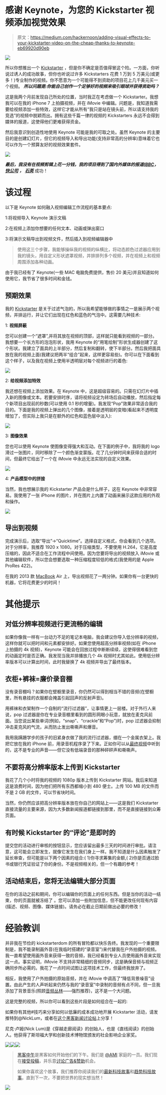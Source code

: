 # 感谢 Keynote，为您的 Kickstarter 视频添加视觉效果

> 原文：<https://medium.com/hackernoon/adding-visual-effects-to-your-kickstarter-video-on-the-cheap-thanks-to-keynote-eb69920d90eb>

![](img/9dbb2693f4aebf25c3140aaf8e1927ff.png)

所以你想推出一个 [Kickstarter](https://hackernoon.com/tagged/kickstarter) ，但是你不确定是否值得冒这个险。一方面，你听说过诱人的成功故事，但你也听说过许多 Kickstarters 花费 1 万到 5 万美元(或更多！)专业制作的视频。你不愿意为一个可能得不到资助的项目花上几千美元买一个视频。 ***所以问题是:你能自己创作一个足够好的视频来吸引眼球并获得资助吗？***

这是我两个月前发现自己所处的位置，当时我正在考虑做一个 Kickstarter。我想我可以在我的 iPhone 7 上拍摄视频，并在 iMovie 中编辑。问题是，我知道我需要给视频添加一些特效，这样它才能从所有“我只是站在镜头前，所以请支持我的竞选”的视频中脱颖而出。拥有这些千篇一律的视频的 Kickstarters 永远不会得到媒体的报道，这使得他们更难获得资金。

然后我意识到创造性地使用 Keynote 可能是我的可取之处。虽然 Keynote 的主要目的是创建幻灯片，但它的视频导入和导出功能(支持非常高的分辨率)意味着它也可以作为一个预算友好的视频效果套件。

![](img/89ccf3b2d48050ce3a6c9a4c051454ec.png)

***最后，我没有在视频剪辑上花一分钱，我的项目得到了国内外媒体的报道(***[***BBC***](http://bbc.in/2jsrQaY)***，*** [***快公司***](http://bit.ly/2jUU5OF) ***，*** [***石英***](http://bit.ly/qzrata) 成功！

# 该过程

以下是 Keynote 如何融入视频编辑工作流程的基本要点:

1:将视频导入 Keynote 演示文稿

2:在视频上添加你想要的任何文本、动画或弹出窗口

3:将演示文稿导出到视频文件，然后插入到视频编辑器中

> 使用这三个步骤，我能够操纵我的视频的纵横比，将动态颜色过滤器应用到我的镜头，用自定义形状遮罩视频，并排排列多个视频，并在视频上和视频周围添加各种动画。

由于我已经有了 Keynote(一些 MAC 电脑免费提供，售价 20 美元)并且知道如何使用它，我节省了很多时间和金钱。

## 预期效果

我的 [Kickstarter](http://kck.st/2jJeB5n) 是关于过滤气泡的，所以我希望能够做的事情之一是展示两个视频，并排运行，并让它们出现在红色和蓝色的气泡中。这需要几种技术:

1: **视频屏蔽**

您可以创建一个“遮罩”,并将其放在视频的顶部，这样就只能看到视频的一部分。我想要一个长方形的泡泡形状，我用 Keynote 的“用笔绘制”形状生成器创建了这个形状。我建立了面具的上半部分，然后复制和翻转，使下半部分。然后我把面具放在我的视频上面(我建议把两半“组合”起来，这样更容易些)。你可以在下面看到这个样子，以及我在视频上使用半透明层对每个视频进行的着色:

![](img/c815afb9f2a81e358d7f2b0790220475.png)

2: **给视频添加特效**

我还想在视频上添加效果。在 Keynote 中，这是超级容易的。只需在幻灯片中插入新的图像或文本。若要安排时序，请将视频设定为转场后自动播放，然后指定每个新项目出现前的秒数(可以使用 0.1 秒的增量)。我发现“Pop”效果非常适合我的目的。下面是我的视频上弹出的几个图像，接着是透明层的变暗(看起来不透明度增加了，但实际上我只是在额外的红色和蓝色层中淡入):

![](img/94f3bfef05f292726107a889c1de4d49.png)

3: **图像效果**

您也可以使用 Keynote 使图像变得强大和互动。在下面的例子中，我将我的 logo 滑过一张图片，同时移除了一个颜色渐变蒙版。花了几分钟时间来获得合适的时间，但最终它给出了一个在 iMovie 中永远无法实现的自定义效果。

![](img/30f69ce08adee32055e1eac813c5cafa.png)

4: **产品模型中的拼接**

当然，我也想展示我的 Kickstarter 产品会是什么样子，这在 Keynote 中非常容易。我使用了一张 iPhone 的图片，并在图片上内置了动画来展示这款应用的外观和操作。

![](img/2c62f0fa2ece0244eb46ce426a423f89.png)

## 导出到视频

完成演示后，选取“导出”→“Quicktime”。选择自定义格式，你会看到几个选项。对于分辨率，我推荐 1920 x 1080。对于压缩类型，不要使用 H.264，它是高度压缩的，因此不适合在工作流程中间使用。因为您要将导出的视频放入 iMovie 或其他编辑软件，所以您会想要选取一种压缩程度较低的格式(我使用的是 Apple ProRes 422)。

在我的 2013 款 [MacBook](https://hackernoon.com/tagged/macbook) Air 上，导出视频花了一两分钟。如果你有一台更快的机器，它将花费更少的时间！

# 其他提示

## 对低分辨率视频进行更流畅的编辑

如果你像我一样有一台动力不足的笔记本电脑，我会建议你导入低分辨率的视频，这样你就可以把时间和元素都安排好。如果您使用超高分辨率视频(如在 iPhone 上拍摄的 4k 视频)，Keynote 可能会在回放过程中断断续续，这使得很难看到您的动画定时是否正确。我发现当我并排播放几个 4k 视频时尤其如此。使用低分辨率版本可以计算出时间，此时我替换了 4k 视频并导出了最终版本。

## 衣柜+裤袜=廉价录音棚

没有录音棚吗？如果你在壁橱里录音，你仍然可以得到相当不错的音频(在壁橱里，所有悬挂的衣服都会掩盖引起回声的反射声音)。

用裤袜和衣架制作一个自制的“流行过滤器”，让事情更上一层楼。对于外行人来说，pop 过滤器是你在专业录音棚里看到的圆形网眼小玩意，就放在麦克风前面。当您说出某些单词(例如，“snap”、“crackle”和“Pop”)时，pop 过滤器会抑制冲击麦克风的气流，从而防止发出嘶嘶声和爆音。

我用我蹒跚学步的孩子的旧紧身衣做了我的流行过滤器，绷在一个金属衣架上。我把它放在我的 iPhone 前，用录音机程序录了下来。正如你可以从[最终视频](http://bit.ly/ReadAcross)中听到的，这不是专业的声音——但它没有低端录音的那种砰砰声和嘶嘶声。

## 不要将高分辨率版本上传到 Kickstarter

我花了几个小时将我的视频的 1080p 版本上传到 Kickstarter 网站。我后来知道这是浪费时间，因为他们把所有东西都缩小到 480 便士。上传 100 MB 的文件而不是 2 GB 的文件，可以节省块时间。

当然，你仍然应该把高分辨率版本放在你自己的网站上——这是我们 Kickstarter 直接流量的主要来源，因为大多数新闻报道都链接到那里，而不是直接链接到众筹页面。

## 有时候 Kickstarter 的“评论”是即时的

提交您的活动进行审核的按钮显示，您应该留出最多三天的时间进行审批。请注意，这可能会立即发生，就像它发生在我们身上一样。我不知道是什么因素触发了延长审查，但可能是以下两个因素的组合:( 1)你寻求筹集的金额,( 2)你是否通过脸书或银行凭证验证了你的身份。不是视频相关的，但一个有趣的参考！

## 活动结束后，您将无法编辑大部分页面

在你的活动之前和期间，你可以编辑你的页面上的任何东西。但是当你的活动一结束，你的页面就被冻结了 。您可以添加一些附加信息，但不能更改任何现有内容(描述、视频、图像、媒体链接)。请务必在截止日期前做出必要的修改！

# 经验教训

并非我在节俭的 kickstarterdom 的所有冒险都以快乐告终。我发现的一个重要限制是，我不能录制画外音(在我临时搭建的“录音室”)来代替我在户外拍摄的视频。我一直希望使用画外音来获得一致的音频，我已经看到专业人员使用画外音来实现这一点。事实证明，iMovie 不支持非常精细的音频同步，这是确保音频与视频正确同步所必需的。我花了一点时间试图让这项技术工作，但最终我放弃了。

相反，我使用了户外拍摄的原始音频，并在 iMovie 中调高了“降低背景噪音”设置。由此产生的人声听起来仍然与我的“录音室”中录制的音频有点不同，但一旦我添加了背景音乐(照顾[音频丛林](http://bit.ly/2m18YjH)——强烈推荐)，这不是一个大问题。

这是完整的视频，所以你可以看到这些片段是如何组合在一起的:

如果你有其他#技巧来分享如何以低廉的成本成功地开展 Kickstarter 活动，请发推特到@NickLum，或者在[这个黑客新闻讨论帖](http://bit.ly/2mLmcOS)上分享！

尼克·卢姆(Nick Lum)是《穿越走廊阅读》的创始人，也是《直线阅读》的创始人。他获得了斯坦福大学和创新技术博物馆颁发的社会影响企业家奖。

[![](img/50ef4044ecd4e250b5d50f368b775d38.png)](http://bit.ly/HackernoonFB)[![](img/979d9a46439d5aebbdcdca574e21dc81.png)](https://goo.gl/k7XYbx)[![](img/2930ba6bd2c12218fdbbf7e02c8746ff.png)](https://goo.gl/4ofytp)

> [黑客中午](http://bit.ly/Hackernoon)是黑客如何开始他们的下午。我们是 [@AMI](http://bit.ly/atAMIatAMI) 家庭的一员。我们现在[接受投稿](http://bit.ly/hackernoonsubmission)，并乐意[讨论广告&赞助](mailto:partners@amipublications.com)机会。
> 
> 如果你喜欢这个故事，我们推荐你阅读我们的[最新科技故事](http://bit.ly/hackernoonlatestt)和[趋势科技故事](https://hackernoon.com/trending)。直到下一次，不要把世界的现实想当然！

![](img/be0ca55ba73a573dce11effb2ee80d56.png)